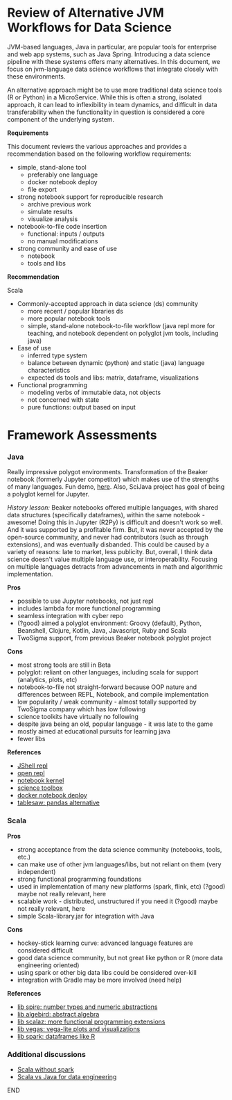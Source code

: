 # Review of Alternative JVM Workflows for Data Science

JVM-based languages, Java in particular, are popular tools for enterprise and web app systems, such as Java Spring.  Introducing a data science pipeline with these systems offers many alternatives.  In this document, we focus on jvm-language data science workflows that integrate closely with these environments.  

An alternative approach might be to use more traditional data science tools (R or Python) in a MicroService.  While this is often a strong, isolated approach, it can lead to inflexibility in team dynamics, and difficult in data transferability when the functionality in question is considered a core component of the underlying system.



__Requirements__

This document reviews the various approaches and provides a recommendation based on the following workflow requirements:

* simple, stand-alone tool
  - preferably one language
  - docker notebook deploy
  - file export
* strong notebook support for reproducible research
  - archive previous work
  - simulate results
  - visualize analysis
* notebook-to-file code insertion
  - functional: inputs / outputs
  - no manual modifications
* strong community and ease of use
  - notebook
  - tools and libs



__Recommendation__

Scala

* Commonly-accepted approach in data science (ds) community
  - more recent / popular libraries ds
  - more popular notebook tools
  - simple, stand-alone notebook-to-file workflow (java repl more for teaching, and notebook dependent on polyglot jvm tools, including java)
* Ease of use
  - inferred type system
  - balance between dynamic (python) and static (java) language characteristics
  - expected ds tools and libs: matrix, dataframe, visualizations
* Functional programming
  - modeling verbs of immutable data, not objects
  - not concerned with state
  - pure functions: output based on input





# Framework Assessments

### Java

Really impressive polygot environments.  Transformation of the Beaker notebook (formerly Jupyter competitor) which makes use of the strengths of many languages.  Fun demo, [here](https://hub.mybinder.org/user/twosigma-beakerx-f82v308h/notebooks/StartHere.ipynb).  Also, SciJava project has goal of being a polyglot kernel for Jupyter.

_History lesson:_ Beaker notebooks offered multiple languages, with shared data structures (specifically dataframes), within the same notebook - awesome!  Doing this in Jupyter (R2Py) is difficult and doesn't work so well.  And it was supported by a profitable firm.  But, it was never accepted by the open-source community, and never had contributors (such as through extensions), and was eventually disbanded.  This could be caused by a variety of reasons: late to market, less publicity.  But, overall, I think data science doesn't value multiple language use, or interoperability.  Focusing on multiple languages detracts from advancements in math and algorithmic implementation.



__Pros__

* possible to use Jupyter notebooks, not just repl
* includes lambda for more functional programming
* seamless integration with cyber repo
* (?good) aimed a polyglot environment: Groovy (default), Python, Beanshell, Clojure, Kotlin, Java, Javascript, Ruby and Scala
* TwoSigma support, from previous Beaker notebook polyglot project

__Cons__

* most strong tools are still in Beta
* polyglot: reliant on other languages, including scala for support (analytics, plots, etc)
* notebook-to-file not straight-forward because OOP nature and differences between REPL, Notebook, and compile implementation
* low popularity / weak community - almost totally supported by TwoSigma company which has low following
* science toolkits have virtually no following
* despite java being an old, popular language - it was late to the game
* mostly aimed at educational pursuits for learning java
* fewer libs


__References__

* [JShell repl](https://www.javaworld.com/article/2971152/core-java/what-repl-means-for-java.html)
* [open repl](http://www.javarepl.com/term.html)
* [notebook kernel]()
* [science toolbox](http://opensource.twosigma.com/)
* [docker notebook deploy](http://beakerx.com/)
* [tablesaw: pandas alternative](https://github.com/jtablesaw/tablesaw)




### Scala


__Pros__

* strong acceptance from the data science community (notebooks, tools, etc.) 
* can make use of other jvm languages/libs, but not reliant on them (very independent)
* strong functional programming foundations
* used in implementation of many new platforms (spark, flink, etc) (?good) maybe not really relevant, here
* scalable work - distributed, unstructured if you need it (?good) maybe not really relevant, here
* simple Scala-library.jar for integration with Java


__Cons__

* hockey-stick learning curve: advanced language features are considered difficult
* good data science community, but not great like python or R (more data engineering oriented)
* using spark or other big data libs could be considered over-kill
* integration with Gradle may be more involved (need help)


__References__

* [lib spire: number types and numeric abstractions](https://github.com/non/spire)
* [lib algebird: abstract algebra](https://github.com/twitter/algebird)
* [lib scalaz: more functional programming extensions](https://github.com/scalaz/scalaz)
* [lib vegas: vega-lite plots and visualizations](https://www.vegas-viz.org/)
* [lib spark: dataframes like R](https://docs.databricks.com/spark/latest/dataframes-datasets/introduction-to-dataframes-scala.html)



### Additional discussions 

* [Scala without spark](https://datascience.stackexchange.com/questions/12106/scala-vs-java-if-youre-not-going-to-use-spark)
* [Scala vs Java for data engineering](https://dzone.com/articles/scala-vs-java-for-big-data-engineering)







END
